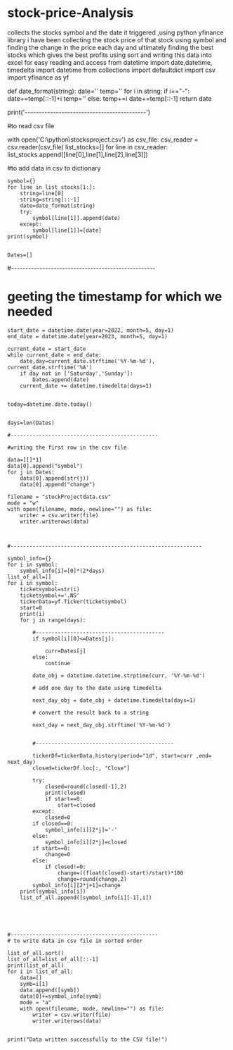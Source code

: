 # stock-price-Analysis
collects the stocks symbol and the date it triggered ,using python yfinance library i have been collecting the stock price of that stock using symbol and finding the change in the price each day and ultimately finding the best stocks which gives the best profits using sort and writing this data into excel for easy reading and access
from datetime import date,datetime, timedelta
import datetime
from collections import defaultdict
import csv
import yfinance as yf


def date_format(string):
    date=''
    temp=''
    for i in string:
        if i=="-":
            date+=temp[::-1]+i
            temp=''
        else:
            temp+=i
    date+=temp[::-1]
    return date

print('-------------------------------------------')

#to read csv file

with open('C:\python\stocksproject.csv') as csv_file:
    csv_reader = csv.reader(csv_file)
    list_stocks=[]
    for line in csv_reader:
        list_stocks.append([line[0],line[1],line[2],line[3]])

#to add data in csv to dictionary 
        
    symbol={}
    for line in list_stocks[1:]:
        string=line[0]
        string=string[::-1]
        date=date_format(string)
        try:
            symbol[line[1]].append(date)
        except:
            symbol[line[1]]=[date]
    print(symbol)
    
    
    Dates=[]

 #---------------------------------------------------

 # geeting the timestamp for which we needed
 
    start_date = datetime.date(year=2022, month=5, day=1)
    end_date = datetime.date(year=2023, month=5, day=1)
    
    current_date = start_date
    while current_date < end_date:
        date,day=current_date.strftime('%Y-%m-%d'), current_date.strftime('%A')
        if day not in ['Saturday','Sunday']:
            Dates.append(date)
        current_date += datetime.timedelta(days=1)


    today=datetime.date.today()
    

    days=len(Dates)

    #-----------------------------------------------

    #writing the first row in the csv file
    
    data=[[]*1]
    data[0].append("symbol")
    for j in Dates:
        data[0].append(str(j))
        data[0].append("change")
        
    filename = "stockProjectdata.csv"
    mode = "w"
    with open(filename, mode, newline="") as file:
        writer = csv.writer(file)
        writer.writerows(data)

    

    #-------------------------------------------------------------
    
    symbol_info={}
    for i in symbol:
        symbol_info[i]=[0]*(2*days)
    list_of_all=[]
    for i in symbol:
        ticketsymbol=str(i)
        ticketsymbol+='.NS'
        tickerData=yf.Ticker(ticketsymbol)
        start=0
        print(i)
        for j in range(days):

            #-----------------------------------------
            if symbol[i][0]<=Dates[j]:
        
                curr=Dates[j]
            else:
                continue
                
            date_obj = datetime.datetime.strptime(curr, '%Y-%m-%d')

            # add one day to the date using timedelta
            
            next_day_obj = date_obj + datetime.timedelta(days=1)

            # convert the result back to a string
            
            next_day = next_day_obj.strftime('%Y-%m-%d')

            
            #--------------------------------------------
            
            tickerDf=tickerData.history(period="1d", start=curr ,end= next_day)
            closed=tickerDf.loc[:, "Close"]
            
            try:
                closed=round(closed[-1],2)
                print(closed)
                if start==0:
                    start=closed
            except:
                closed=0
            if closed==0:
                symbol_info[i][2*j]='-'
            else:
                symbol_info[i][2*j]=closed 
            if start==0:
                change=0
            else:
                if closed!=0:
                    change=((float(closed)-start)/start)*100
                    change=round(change,2)
            symbol_info[i][2*j+1]=change
        print(symbol_info[i])
        list_of_all.append([symbol_info[i][-1],i])
        

            
        

    #-----------------------------------------------
    # to write data in csv file in sorted order
        
    list_of_all.sort()
    list_of_all=list_of_all[::-1]
    print(list_of_all)
    for i in list_of_all:
        data=[]
        symb=i[1]
        data.append([symb])
        data[0]+=symbol_info[symb]
        mode = "a"
        with open(filename, mode, newline="") as file:
            writer = csv.writer(file)
            writer.writerows(data)


    print("Data written successfully to the CSV file!")
        
    
        

    
    
        
